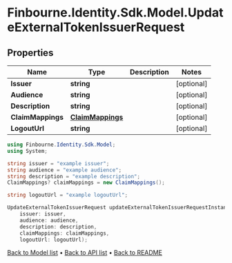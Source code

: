 # Finbourne.Identity.Sdk.Model.UpdateExternalTokenIssuerRequest

## Properties

Name | Type | Description | Notes
------------ | ------------- | ------------- | -------------
**Issuer** | **string** |  | [optional] 
**Audience** | **string** |  | [optional] 
**Description** | **string** |  | [optional] 
**ClaimMappings** | [**ClaimMappings**](ClaimMappings.md) |  | [optional] 
**LogoutUrl** | **string** |  | [optional] 

```csharp
using Finbourne.Identity.Sdk.Model;
using System;

string issuer = "example issuer";
string audience = "example audience";
string description = "example description";
ClaimMappings? claimMappings = new ClaimMappings();

string logoutUrl = "example logoutUrl";

UpdateExternalTokenIssuerRequest updateExternalTokenIssuerRequestInstance = new UpdateExternalTokenIssuerRequest(
    issuer: issuer,
    audience: audience,
    description: description,
    claimMappings: claimMappings,
    logoutUrl: logoutUrl);
```

[Back to Model list](../README.md#documentation-for-models) &#8226; [Back to API list](../README.md#documentation-for-api-endpoints) &#8226; [Back to README](../README.md)
